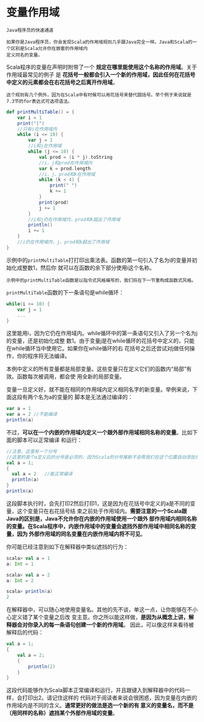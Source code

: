 变量作用域
================================================================================
```
Java程序员的快速通道

如果你是Java程序员，你会发现Scala的作用域规则几乎跟Java完全一样。Java和Scala的一个区别是Scala允许你在嵌套的作用域内
定义同名的变量。
```
Scala程序的变量在声明时附带了一个 **规定在哪里能使用这个名称的作用域**。关于作用域最常见的例子
是 **花括号一般都会引入一个新的作用域，因此任何在花括号中定义的元素都会在右花括号之后离开作用域**。
```
这个规则有几个例外，因为在Scala中有时候可以用花括号来替代圆括号。举个例子来说就是7.3节的for表达式可选项语法。
```
```scala
def printMultiTable() = {
    var i = 1
    print("|")
    //只有i在作用域内
    while (i <= 10) {
        var j = 1
        //i和j在作用域
        while (j <= 10) {
            val prod = (i * j).toString
            //i、j和prod在作用域内
            var k = prod.length
            //i、j、prod和k在作用域
            while (k < 4) {
                print(" ")
                k += 1
            }
            print(prod)
            j += 1
        }
        //i和j仍在作用域内，prod和k超出了作用域
        println()
        i += 1
    }
    //i仍在作用域内，j、prod和k超出了作用域
}
```
示例中的`printMultiTable`打打印出乘法表。函数的第一句引入了名为i的变量并初始化成整数1，然后你
就可以在函数的余下部分使用i这个名称。
```
示例中的printMultiTable函数是以指令式风格编写的，我们将在下一节重构成函数式风格。
```
`printMultiTable`函数的下一条语句是while循环：
```scala
while(i <= 10) {
    var j = 1
    ...
}
```
这里能用i，因为它仍在作用域内。while循环中的第一条语句又引入了另一个名为j的变量，还是初始化成整
数1。由于变量j是在while循环的花括号中定义的，只能在while循环当中使用它。如果你在while循环的右
花括号之后还尝试对j做任何操作，你的程序将无法编译。

本例中定义的所有变量都是局部变量。这些变量只在定义它们的函数内“局部”有效。函数每次被调用，都会使
用全新的局部变量。

变量一旦定义好，就不能在相同的作用域内定义相同名字的新变量。举例来说，下面这段有两个名为a的变量的
脚本是无法通过编译的：
```scala
var a = 1
var a = 2 //不能编译
println(a)
```
不过，**可以在一个内嵌的作用域内定义一个跟外部作用域相同名称的变量**。比如下面的脚本可以正常编译
和运行：
```scala
//注意，这里有一个分号
//这里的首个a定义后的分号是必须的，因为Scala的分号推断不会帮我们在这个位置自动添加分号
val a = 1;
{
  val a = 2   //能正常编译
  println(a)
}
println(a)
```
这段脚本执行时，会先打印2然后打印1，这是因为在花括号中定义的a是不同的变量，这个变量只在右花括号结
束之前处于作用域内。**需要注意的一个Scala跟Java的区别是，Java不允许你在内嵌的作用域使用一个跟外
部作用域内相同名称的变量。在Scala程序中，内嵌作用域中的变量会遮挡外部作用域中相同名称的变量，因为
外部作用域的同名变量在内嵌作用域内将不可见**。

你可能已经注意到如下在解释器中类似遮挡的行为：
```scala
scala> val a = 1
a: Int = 1

scala> val a = 2
a: Int = 2

scala> println(a)
2
```
在解释器中，可以随心地使用变量名。其他的先不谈，单这一点，让你能够在不小心定义错了某个变量之后改
变主意。你之所以能这样做，**是因为从概念上讲，解释器会对你录入的每一条语句创建一个新的作用域**。
因此，可以像这样来看待被解释后的代码：
```scala
val a = 1;
{
    val a = 2;
    {
        println(2)
    }
}
```
这段代码能够作为Scala脚本正常编译和运行，并且跟键入到解释器中的代码一样，会打印出2。请记住这样的
代码对于阅读者来说会很困惑，因为变量在内嵌的作用域内是不同的含义。**通常更好的做法是选一个新的有
意义的变量名，而不是（用同样的名称）遮挡某个外部作用域的变量**。



